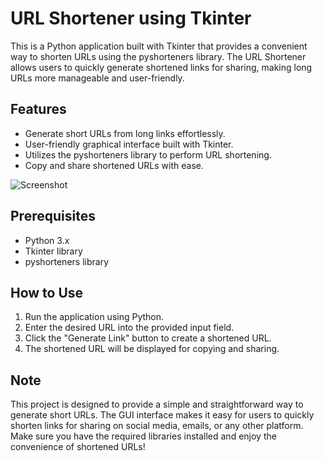 # URL Shortener using Tkinter

This is a Python application built with Tkinter that provides a convenient way to shorten URLs using the pyshorteners library. The URL Shortener allows users to quickly generate shortened links for sharing, making long URLs more manageable and user-friendly.

## Features

- Generate short URLs from long links effortlessly.
- User-friendly graphical interface built with Tkinter.
- Utilizes the pyshorteners library to perform URL shortening.
- Copy and share shortened URLs with ease.

![Screenshot](screenshot.png)

## Prerequisites

- Python 3.x
- Tkinter library
- pyshorteners library

## How to Use

1. Run the application using Python.
2. Enter the desired URL into the provided input field.
3. Click the "Generate Link" button to create a shortened URL.
4. The shortened URL will be displayed for copying and sharing.


## Note

This project is designed to provide a simple and straightforward way to generate short URLs. The GUI interface makes it easy for users to quickly shorten links for sharing on social media, emails, or any other platform. Make sure you have the required libraries installed and enjoy the convenience of shortened URLs!

